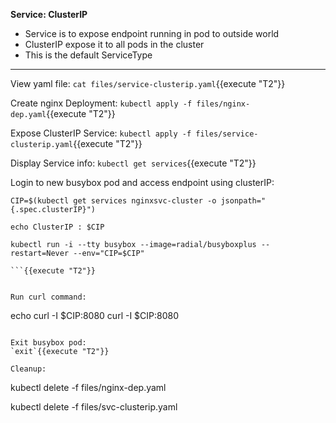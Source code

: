 
<b>Service: ClusterIP</b>

* Service is to expose endpoint running in pod to outside world
* ClusterIP expose it to all pods in the cluster
* This is the default ServiceType

---

View yaml file: 
`cat files/service-clusterip.yaml`{{execute "T2"}}

Create nginx Deployment: 
`kubectl apply -f files/nginx-dep.yaml`{{execute "T2"}}

Expose ClusterIP Service: 
`kubectl apply -f files/service-clusterip.yaml`{{execute "T2"}}

Display Service info: 
`kubectl get services`{{execute "T2"}}

Login to new busybox pod and access endpoint using clusterIP: 
```
CIP=$(kubectl get services nginxsvc-cluster -o jsonpath="{.spec.clusterIP}")

echo ClusterIP : $CIP

kubectl run -i --tty busybox --image=radial/busyboxplus --restart=Never --env="CIP=$CIP"

```{{execute "T2"}}


Run curl command: 
```
echo curl -I $CIP:8080
curl -I $CIP:8080
```{{execute "T2"}}

Exit busybox pod: 
`exit`{{execute "T2"}}

Cleanup:
```
kubectl delete -f files/nginx-dep.yaml

kubectl delete -f files/svc-clusterip.yaml
```{{execute "T2"}}